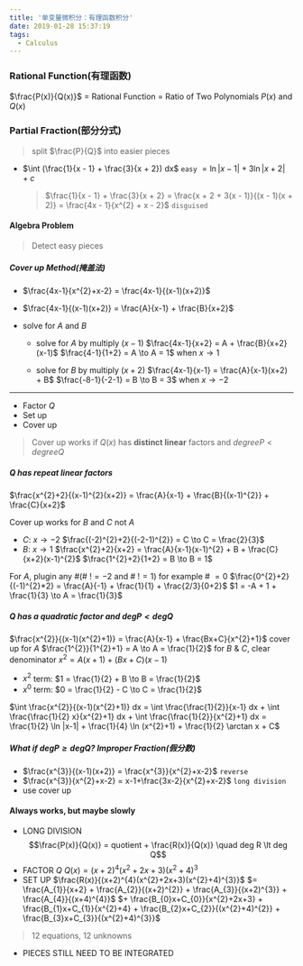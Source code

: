 ```yaml
---
title: '单变量微积分：有理函数积分'
date: 2019-01-28 15:37:19
tags:
  - Calculus
---
```


### Rational Function(有理函数)
$\frac{P(x)}{Q(x)}$ = Rational Function = Ratio of Two Polynomials $P(x)$ and $Q(x)$

<!--more-->

### Partial Fraction(部分分式)
> split $\frac{P}{Q}$ into easier pieces

- $\int (\frac{1}{x - 1} + \frac{3}{x + 2}) dx$ `easy`
  $= \ln |x - 1| + 3 \ln |x + 2| + c$

  > $\frac{1}{x - 1} + \frac{3}{x + 2} = \frac{x + 2 + 3(x - 1)}{(x - 1)(x + 2)} = \frac{4x - 1}{x^{2} + x - 2}$ `disguised`

#### Algebra Problem
> Detect easy pieces

##### Cover up Method(掩盖法)
- $\frac{4x-1}{x^{2}+x-2} = \frac{4x-1}{(x-1)(x+2)}$
- $\frac{4x-1}{(x-1)(x+2)} = \frac{A}{x-1} + \frac{B}{x+2}$
- solve for $A$ and $B$
  
  - solve for $A$ by multiply $(x-1)$
  $\frac{4x-1}{x+2} = A + \frac{B}{x+2}(x-1)$
  $\frac{4-1}{1+2} = A \to A = 1$ when $x \to 1$
  
  - solve for $B$ by multiply $(x+2)$
  $\frac{4x-1}{x-1} = \frac{A}{x-1}(x+2) + B$
  $\frac{-8-1}{-2-1} = B \to B = 3$ when $x \to -2$

---
- Factor $Q$
- Set up
- Cover up

> Cover up works if $Q(x)$ has **distinct linear** factors and $degree P \lt degree Q$

##### $Q$ has repeat linear factors

$\frac{x^{2}+2}{(x-1)^{2}(x+2)} = \frac{A}{x-1} + \frac{B}{(x-1)^{2}} + \frac{C}{x+2}$

Cover up works for $B$ and $C$ not $A$

- $C$: $x \to -2$
$\frac{(-2)^{2}+2}{(-2-1)^{2}} = C \to C = \frac{2}{3}$
- $B$: $x \to 1$
$\frac{x^{2}+2}{x+2} = \frac{A}{x-1}(x-1)^{2} + B + \frac{C}{x+2}(x-1)^{2}$
$\frac{1^{2}+2}{1+2} = B \to B = 1$

For $A$, plugin any #(# $!= -2$ and # $!= 1$)
for example # $= 0$
$\frac{0^{2}+2}{(-1)^{2}*2} = \frac{A}{-1} + \frac{1}{1} + \frac{2/3}{0+2}$
$1 = -A + 1 + \frac{1}{3} \to A = \frac{1}{3}$

##### $Q$ has a quadratic factor and $deg P < deg Q$
$\frac{x^{2}}{(x-1)(x^{2}+1)} = \frac{A}{x-1} + \frac{Bx+C}{x^{2}+1}$
cover up for $A$
$\frac{1^{2}}{1^{2}+1} = A \to A = \frac{1}{2}$
for $B$ & $C$, clear denominator
$x^{2} = A(x+1) + (Bx+C)(x-1)$
- $x^{2}$ term: $1 = \frac{1}{2} + B \to B = \frac{1}{2}$
- $x^{0}$ term: $0 = \frac{1}{2} - C \to C = \frac{1}{2}$

$\int \frac{x^{2}}{(x-1)(x^{2}+1)} dx = \int \frac{\frac{1}{2}}{x-1} dx + \int \frac{\frac{1}{2} x}{x^{2}+1} dx + \int \frac{\frac{1}{2}}{x^{2}+1} dx = \frac{1}{2} \ln |x-1| + \frac{1}{4} \ln (x^{2}+1) + \frac{1}{2} \arctan x + C$

##### What if $deg P \geq deg Q$? Improper Fraction(假分数)
- $\frac{x^{3}}{(x-1)(x+2)} = \frac{x^{3}}{x^{2}+x-2}$ `reverse`
- $\frac{x^{3}}{x^{2}+x-2} = x-1+\frac{3x-2}{x^{2}+x-2}$ `long division`
- use cover up

#### Always works, but maybe slowly
- LONG DIVISION
$$\frac{P(x)}{Q(x)} = quotient + \frac{R(x)}{Q(x)} \quad deg R \lt deg Q$$
- FACTOR $Q$
$Q(x) = (x+2)^{4}(x^{2}+2x+3)(x^{2}+4)^{3}$
- SET UP
$\frac{R(x)}{(x+2)^{4}(x^{2}+2x+3)(x^{2}+4)^{3}}$
$= \frac{A_{1}}{x+2} + \frac{A_{2}}{(x+2)^{2}} + \frac{A_{3}}{(x+2)^{3}} + \frac{A_{4}}{(x+4)^{4}}$
$+ \frac{B_{0}x+C_{0}}{x^{2}+2x+3} + \frac{B_{1}x+C_{1}}{x^{2}+4} + \frac{B_{2}x+C_{2}}{(x^{2}+4)^{2}} + \frac{B_{3}x+C_{3}}{(x^{2}+4)^{3}}$

> 12 equations, 12 unknowns

- PIECES STILL NEED TO BE INTEGRATED
